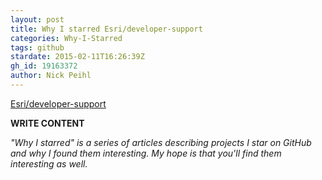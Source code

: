 ```yaml
---
layout: post
title: Why I starred Esri/developer-support
categories: Why-I-Starred
tags: github
stardate: 2015-02-11T16:26:39Z
gh_id: 19163372
author: Nick Peihl
---
```


[Esri/developer-support](https://github.com/Esri/developer-support)

**WRITE CONTENT**

*"Why I starred" is a series of articles describing projects I star on GitHub and why I found them interesting. My hope is that you'll find them interesting as well.*

